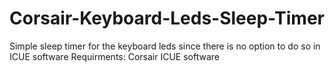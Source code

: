 # Corsair-Keyboard-Leds-Sleep-Timer

Simple sleep timer for the keyboard leds since there is no option to do so in ICUE software
Requirments: Corsair ICUE software
